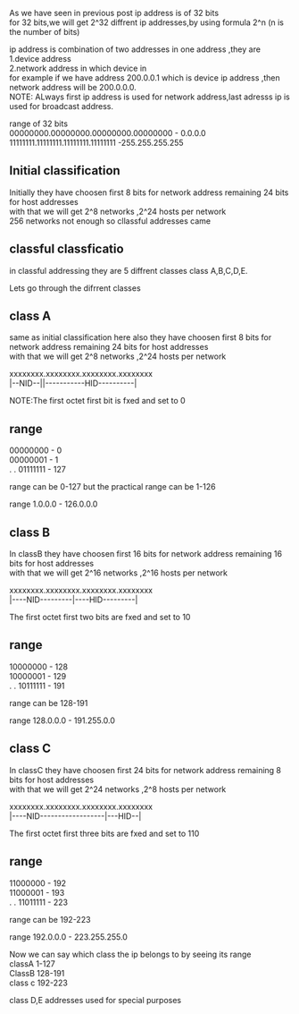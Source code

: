 As we have seen in previous post ip address is of 32 bits <br>
for 32 bits,we will get 2^32 diffrent ip addresses,by using formula 2^n  (n is the number of bits)

ip address is combination of two addresses in one address ,they are<br>
1.device address<br>
2.network address in which device in<br>
for example if we have address 200.0.0.1 which is device ip address ,then network address will be 200.0.0.0.<br>
NOTE: ALways first ip address is used for network address,last adresss ip is used for broadcast address.

range of 32 bits <br>
00000000.00000000.00000000.00000000 - 0.0.0.0<br>
11111111.11111111.11111111.11111111 -255.255.255.255<br>
                 
## Initial classification

Initially they have choosen first 8 bits for network address remaining 24 bits for host addresses<br>
with that we will get 2^8 networks ,2^24 hosts per network<br>
256 networks not enough so cllassful addresses came

## classful classficatio
in classful addressing they are 5 diffrent classes class A,B,C,D,E.

Lets go through the difrrent classes

## class A
same as initial classification here also they have choosen first 8 bits for network address remaining 24 bits for host addresses<br>
with that we will get 2^8 networks ,2^24 hosts per network

 xxxxxxxx.xxxxxxxx.xxxxxxxx.xxxxxxxx<br>
 |--NID--||-----------HID----------|<br>
 
 NOTE:The first octet first bit is fxed and set to 0<br>
## range <br>
 00000000 - 0<br>
 00000001 - 1<br>
     .
     .
 01111111 - 127
     
range can be 0-127 but the practical range can be 1-126

range 1.0.0.0 - 126.0.0.0

## class B<br>
In classB they have choosen first  16 bits for network address remaining 16 bits for host addresses<br>
with that we will get 2^16 networks ,2^16 hosts per network

 xxxxxxxx.xxxxxxxx.xxxxxxxx.xxxxxxxx<br>
 |----NID---------|----HID---------|<br>
 
 The first octet first two bits are fxed and set to 10<br>
## range 
 10000000 - 128<br>
 10000001 - 129<br>
     .
     .
 10111111 - 191
     
range can be 128-191

range 128.0.0.0 - 191.255.0.0

## class C<br>
In classC they have choosen first  24 bits for network address remaining 8 bits for host addresses<br>
with that we will get 2^24 networks ,2^8 hosts per network

 xxxxxxxx.xxxxxxxx.xxxxxxxx.xxxxxxxx<br>
 |----NID------------------|---HID--|<br>
 
 The first octet first three bits are fxed and set to 110<br>
## range 
 11000000 - 192<br>
 11000001 - 193<br>
     .
     .
 11011111 - 223
     
range can be 192-223

range 192.0.0.0 - 223.255.255.0


Now we can say which class the ip belongs to by seeing its range<br>
classA 1-127<br>
ClassB 128-191<br>
class c 192-223<br>

class D,E addresses used for special purposes







